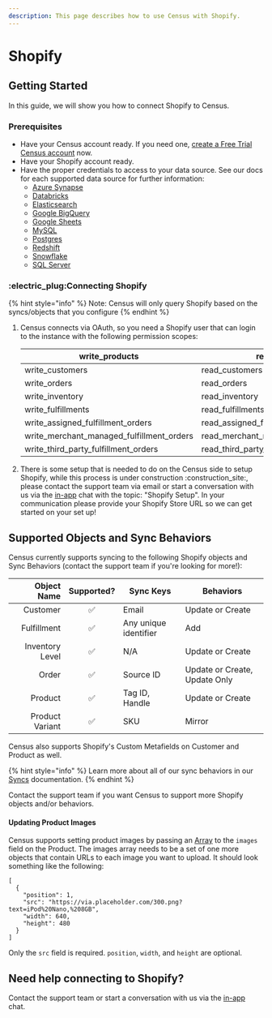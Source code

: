 ```yaml
---
description: This page describes how to use Census with Shopify.
---
```


# Shopify

## Getting Started

In this guide, we will show you how to connect Shopify to Census.

### Prerequisites

* Have your Census account ready. If you need one, [create a Free Trial Census account](https://app.getcensus.com/) now.
* Have your Shopify account ready.
* Have the proper credentials to access to your data source. See our docs for each supported data source for further information:
  * [Azure Synapse](../sources/available-sources/azure-synapse.md)
  * [Databricks](https://docs.getcensus.com/sources/databricks)
  * [Elasticsearch](https://docs.getcensus.com/sources/elasticsearch)
  * [Google BigQuery](https://docs.getcensus.com/sources/google-bigquery)
  * [Google Sheets](https://docs.getcensus.com/sources/google-sheets)
  * [MySQL](https://docs.getcensus.com/sources/mysql)
  * [Postgres](https://docs.getcensus.com/sources/postgres)
  * [Redshift](https://docs.getcensus.com/sources/redshift)
  * [Snowflake](https://docs.getcensus.com/sources/snowflake)
  * [SQL Server](https://docs.getcensus.com/sources/sql-server)

### :electric\_plug:Connecting Shopify

{% hint style="info" %}
Note: Census will only query Shopify based on the syncs/objects that you configure
{% endhint %}

1.  Census connects via OAuth, so you need a Shopify user that can login to the instance with the following permission scopes:

    | write\_products                               | read\_products                               |
    | --------------------------------------------- | -------------------------------------------- |
    | write\_customers                              | read\_customers                              |
    | write\_orders                                 | read\_orders                                 |
    | write\_inventory                              | read\_inventory                              |
    | write\_fulfillments                           | read\_fulfillments                           |
    | write\_assigned\_fulfillment\_orders          | read\_assigned\_fulfillment\_orders          |
    | write\_merchant\_managed\_fulfillment\_orders | read\_merchant\_managed\_fulfillment\_orders |
    | write\_third\_party\_fulfillment\_orders      | read\_third\_party\_fulfillment\_orders      |
2. There is some setup that is needed to do on the Census side to setup Shopify, while this process is under construction :construction\_site:, please contact the support team via email or start a conversation with us via the [in-app](https://app.getcensus.com) chat with the topic: "Shopify Setup". In your communication please provide your Shopify Store URL so we can get started on your set up!

## Supported Objects and Sync Behaviors <a href="#supported-objects-and-sync-behaviors" id="supported-objects-and-sync-behaviors"></a>

Census currently supports syncing to the following Shopify objects and Sync Behaviors (contact the support team if you're looking for more!):

| **Object Name** | **Supported?** | **Sync Keys**         | **Behaviors**                 |
| --------------: | :------------: | --------------------- | ----------------------------- |
|        Customer |        ✅       | Email                 | Update or Create              |
|     Fulfillment |        ✅       | Any unique identifier | Add                           |
| Inventory Level |        ✅       | N/A                   | Update or Create              |
|           Order |        ✅       | Source ID             | Update or Create, Update Only |
|         Product |        ✅       | Tag ID, Handle        | Update or Create              |
| Product Variant |        ✅       | SKU                   | Mirror                        |

Census also supports Shopify's Custom Metafields on Customer and Product as well.

{% hint style="info" %}
Learn more about all of our sync behaviors in our [Syncs](../syncs/overview.md) documentation.
{% endhint %}

Contact the support team if you want Census to support more Shopify objects and/or behaviors.

#### Updating Product Images

Census supports setting product images by passing an [Array](../syncs/structuring-data/structured-data.md) to the `images` field on the Product. The images array needs to be a set of one more objects that contain URLs to each image you want to upload. It should look something like the following:

```
[
  {
    "position": 1,
    "src": "https://via.placeholder.com/300.png?text=iPod%20Nano,%208GB",
    "width": 640,
    "height": 480
  }
]
```

Only the `src` field is required. `position`, `width`, and `height` are optional.

## Need help connecting to Shopify?

Contact the support team or start a conversation with us via the [in-app](https://app.getcensus.com) chat.
